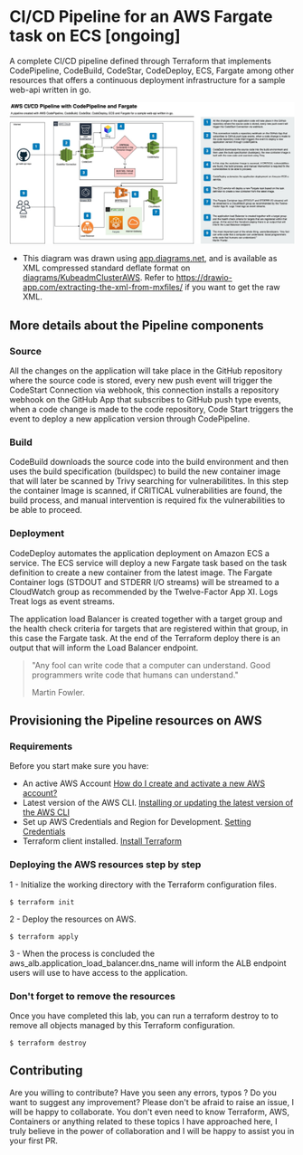 # CI/CD Pipeline for an AWS Fargate task on ECS [ongoing]

A complete CI/CD pipeline defined through Terraform that implements CodePipeline, CodeBuild, CodeStar, CodeDeploy, ECS, Fargate among other resources that offers a continuous deployment infrastructure for a sample web-api written in go.

![Kubernetes Cluster Architecture](/diagrams/FargatePipeline.jpg)

* This diagram was drawn using [app.diagrams.net](https://app.diagrams.net/), and is available as XML compressed standard deflate format on [diagrams/KubeadmClusterAWS](/diagrams/FargatePipeline). Refer to https://drawio-app.com/extracting-the-xml-from-mxfiles/ if you want to get the raw XML.


## More details about the Pipeline components

### Source
All the changes on the application will take place in the GitHub repository where the source code is stored, every new push event will trigger the CodeStart Connection via webhook, this connection installs a repository webhook on the GitHub App that subscribes to GitHub push type events, when a code change is made to the code repository, Code Start triggers the event to deploy a new application version through CodePipeline. 

### Build 
CodeBuild downloads the source code into the build environment and then uses the build specification (buildspec) to build the new container image that will later be scanned by Trivy searching for vulnerabilitites. In this step the container Image is scanned, if CRITICAL vulnerabilities are found, the build process, and manual intervention is required fix the vulnerabilities to be able to proceed.

### Deployment
CodeDeploy automates the application deployment on Amazon ECS a service. The ECS service will deploy a new Fargate task based on the task definition to create a new container from the latest image.  The Fargate Container logs (STDOUT and STDERR I/O streams) will be streamed to a CloudWatch group as recommended by the Twelve-Factor App XI. Logs Treat logs as event streams.

The application load Balancer is created together with a target group and the health check criteria for targets that are registered within that group, in this case the Fargate task. At the end of the Terraform deploy there is an output that will inform the Load Balancer endpoint.


> "Any fool can write code that a computer can understand. Good programmers write code that humans can understand."
> 
> Martin Fowler.



## Provisioning the Pipeline resources on AWS

### Requirements

Before you start make sure you have:

* An active AWS Account [How do I create and activate a new AWS account?](https://aws.amazon.com/premiumsupport/knowledge-center/create-and-activate-aws-account/) 
* Latest version of the AWS CLI. [Installing or updating the latest version of the AWS CLI](https://docs.aws.amazon.com/cli/latest/userguide/getting-started-install.html)
* Set up AWS Credentials and Region for Development. [Setting Credentials](https://docs.aws.amazon.com/sdk-for-java/v1/developer-guide/setup-credentials.html)
* Terraform client installed. [Install Terraform](https://learn.hashicorp.com/tutorials/terraform/install-cli)


### Deploying the AWS resources step by step

1  - Initialize the working directory with the Terraform configuration files.

```
$ terraform init
```

2 -  Deploy the resources on AWS.

```
$ terraform apply
```

3 - When the process is concluded the aws_alb.application_load_balancer.dns_name will inform the ALB endpoint users will use to have access to the application. 

### Don't forget to remove the resources

Once you have completed this lab, you can run a terraform destroy to to remove all objects managed by this Terraform configuration.

```
$ terraform destroy
```

## Contributing

Are you willing to contribute? Have you seen any errors, typos ? Do you want to suggest any improvement? Please don't be afraid to raise an issue, I will be happy to collaborate. You don't even need to know Terraform, AWS, Containers or anything related to these topics I have approached here, I truly believe in the power of collaboration and I will be happy to assist you in your first PR.
